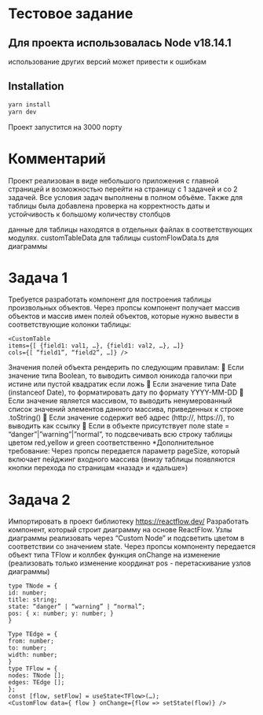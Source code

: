 # Тестовое задание
## Для проекта использовалась Node v18.14.1
использование других версий может привести к ошибкам
## Installation
```sh
yarn install
yarn dev
```
Проект запустится на 3000 порту
# Комментарий 
Проект реализован в виде небольшого приложения с главной страницей и возможностью перейти на страницу с 1 задачей и со 2 задачей.
Все условия задач выполнены в полном объёме. Также для таблицы была добавлена проверка на корректность даты и устойчивость к большому количеству столбцов

данные для таблицы находятся в отдельных файлах в соответствующих модулях. 
customTableData для таблицы
сustomFlowData.ts для диаграммы 
 
# Задача 1

Требуется разработать компонент для построения таблицы произвольных объектов.
Через пропсы компонент получает массив объектов и массив имен полей объектов, которые
нужно вывести в соответствующие колонки таблицы:
```code
<CustomTable
items={[ {field1: val1, …}, {field1: val2, …}, …]}
cols={[ “field1”, “field2”, …]} />
```
Значения полей объекта рендерить по следующим правилам:
 Если значение типа Boolean, то выводить символ юникода галочки при истине или пустой
квадратик если ложь
 Если значение типа Date (instanceof Date), то форматировать дату по формату YYYY-MM-DD
 Если значение является массивом, то выводить ненумерованный список значений
элементов данного массива, приведенных к строке .toString()
 Если значение содержит веб адрес (http://, https://), то выводить как ссылку
 Если в объекте присутствует поле state = “danger”|”warning”|”normal”, то подсвечивать
всю строку таблицы цветом red,yellow и green соответственно
*Дополнительное требование:
Через пропсы передается параметр pageSize, который включает пейджинг входного массива
(внизу таблицы появляются кнопки перехода по страницам «назад» и «дальше»)

# Задача 2

Импортировать в проект библиотеку https://reactflow.dev/
Разработать компонент, который строит диаграмму на основе ReactFlow.
Узлы диаграммы реализовать через “Custom Node” и подсветить цветом в соответствии со
значением state.
Через пропсы компоненту передается объект типа TFlow и коллбек функция onChange на
изменение (реализовать только изменение координат pos - перетаскивание узлов диаграммы)
```code
type TNode = {
id: number;
title: string;
state: “danger” | “warning” | “normal”;
pos: { x: number; y: number; }
}

Type TEdge = {
from: number;
to: number;
width: number;
}
type TFlow = {
nodes: TNode [];
edges: TEdge [];
};
const [flow, setFlow] = useState<TFlow>(…);
<CustomFlow data={ flow } onChange={flow => setState(flow)} />

```

